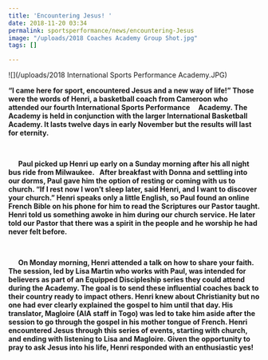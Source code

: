 ```yaml
---
title: 'Encountering Jesus! '
date: 2018-11-20 03:34
permalink: sportsperformance/news/encountering-Jesus
image: "/uploads/2018 Coaches Academy Group Shot.jpg"
tags: []

---
```

![](/uploads/2018 International Sports Performance Academy.JPG)

**“I came here for sport, encountered Jesus and a new way of life!” Those were the words of Henri, a basketball coach from Cameroon who attended our fourth International Sports Performance     Academy. The Academy is held in conjunction with the larger International Basketball Academy. It lasts twelve days in early November but the results will last for eternity.** 

 

     **Paul picked up Henri up early on a Sunday morning after his all night bus ride from Milwaukee.   After breakfast with Donna and settling into our dorms, Paul gave him the option of resting or coming with us to church. “If I rest now I won’t sleep later, said Henri, and I want to discover your church.” Henri speaks only a little English, so Paul found an online French Bible on his phone for him to read the Scriptures our Pastor taught. Henri told us something awoke in him during our church service. He later told our Pastor that there was a spirit in the people and he worship he had never felt before.** 

 

     **On Monday morning, Henri attended a talk on how to share your faith. The session, led by Lisa Martin who works with Paul, was intended for believers as part of an Equipped Discipleship series they could attend during the Academy. The goal is to send these influential coaches back to their country ready to impact others. Henri knew about Christianity but no one had ever clearly explained the gospel to him until that day. His translator, Magloire (AIA staff in Togo) was led to take him aside after the session to go through the gospel in his mother tongue of French. Henri encountered Jesus through this series of events, starting with church, and ending with listening to Lisa and Magloire. Given the opportunity to pray to ask Jesus into his life, Henri responded with an enthusiastic yes!**  

 
